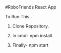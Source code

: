 #RoboFriends React App

To Run This..


1. Clone Repository.

2. In cmd- npm install.

3. Finally- npm start
